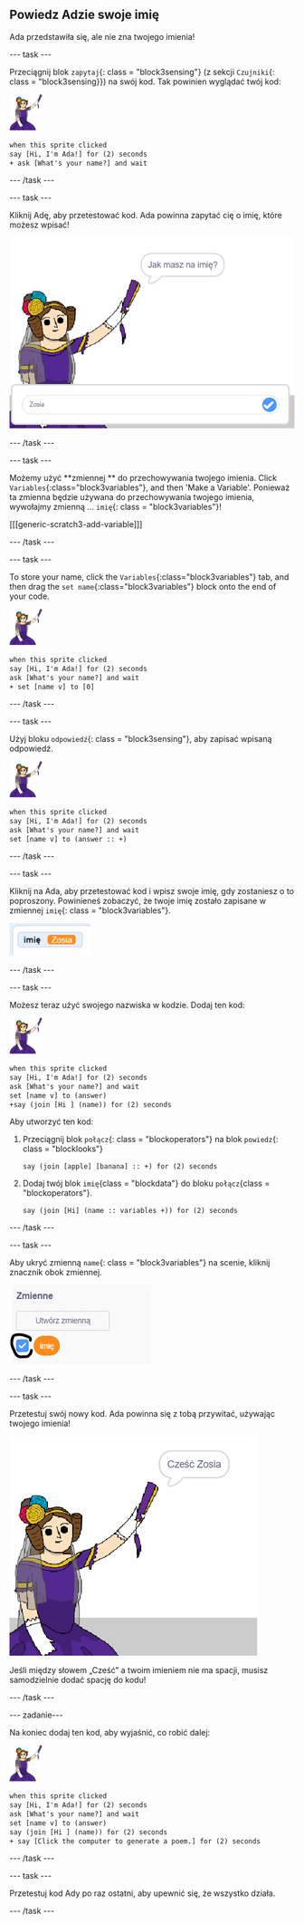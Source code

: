 ## Powiedz Adzie swoje imię

Ada przedstawiła się, ale nie zna twojego imienia!

\--- task \---

Przeciągnij blok `zapytaj`{: class = "block3sensing"} (z sekcji `Czujniki`{: class = "block3sensing}}) na swój kod. Tak powinien wyglądać twój kod:

![duszek ady](images/ada-sprite.png)

```blocks3
when this sprite clicked
say [Hi, I'm Ada!] for (2) seconds
+ ask [What's your name?] and wait
```

\--- /task \---

\--- task \---

Kliknij Adę, aby przetestować kod. Ada powinna zapytać cię o imię, które możesz wpisać!

![duszek ady pyta, jak masz na imię](images/poetry-input.png)

\--- /task \---

\--- task \---

Możemy użyć **zmiennej ** do przechowywania twojego imienia. Click `Variables`{:class="block3variables"}, and then 'Make a Variable'. Ponieważ ta zmienna będzie używana do przechowywania twojego imienia, wywołajmy zmienną ... `imię`{: class = "block3variables"}!

[[[generic-scratch3-add-variable]]]

\--- /task \---

\--- task \---

To store your name, click the `Variables`{:class="block3variables"} tab, and then drag the `set name`{:class="block3variables"} block onto the end of your code.

![duszek ady](images/ada-sprite.png)

```blocks3
when this sprite clicked
say [Hi, I'm Ada!] for (2) seconds
ask [What's your name?] and wait
+ set [name v] to [0]
```

\--- /task \---

\--- task \---

Użyj bloku `odpowiedź`{: class = "block3sensing"}, aby zapisać wpisaną odpowiedź.

![duszek ady](images/ada-sprite.png)

```blocks3
when this sprite clicked
say [Hi, I'm Ada!] for (2) seconds
ask [What's your name?] and wait
set [name v] to (answer :: +)
```

\--- /task \---

\--- task \---

Kliknij na Ada, aby przetestować kod i wpisz swoje imię, gdy zostaniesz o to poproszony. Powinieneś zobaczyć, że twoje imię zostało zapisane w zmiennej `imię`{: class = "block3variables"}.

![zrzut ekranu](images/poetry-name-test.png)

\--- /task \---

\--- task \---

Możesz teraz użyć swojego nazwiska w kodzie. Dodaj ten kod:

![duszek ady](images/ada-sprite.png)

```blocks3
when this sprite clicked
say [Hi, I'm Ada!] for (2) seconds
ask [What's your name?] and wait
set [name v] to (answer)
+say (join [Hi ] (name)) for (2) seconds 
```

Aby utworzyć ten kod:

1. Przeciągnij blok `połącz`{: class = "blockoperators"} na blok `powiedz`{: class = "blocklooks"}
    
    ```blocks3
    say (join [apple] [banana] :: +) for (2) seconds
    ```

2. Dodaj twój blok `imię`{class = "blockdata"} do bloku `połącz`{class = "blockoperators"}.
    
    ```blocks3
    say (join [Hi] (name :: variables +)) for (2) seconds
    ```

\--- /task \---

\--- task \---

Aby ukryć zmienną `name`{: class = "block3variables"} na scenie, kliknij znacznik obok zmiennej.

![zaznacz zmienną imię](images/poetry-tick-annotated.png)

\--- /task \---

\--- task \---

Przetestuj swój nowy kod. Ada powinna się z tobą przywitać, używając twojego imienia!

![zrzut ekranu](images/poetry-name-test2.png)

Jeśli między słowem „Cześć” a twoim imieniem nie ma spacji, musisz samodzielnie dodać spację do kodu!

\--- /task \---

\--- zadanie\---

Na koniec dodaj ten kod, aby wyjaśnić, co robić dalej:

![duszek ady](images/ada-sprite.png)

```blocks3
when this sprite clicked
say [Hi, I'm Ada!] for (2) seconds
ask [What's your name?] and wait
set [name v] to (answer)
say (join [Hi ] (name)) for (2) seconds 
+ say [Click the computer to generate a poem.] for (2) seconds 
```

\--- /task \---

\--- task \---

Przetestuj kod Ady po raz ostatni, aby upewnić się, że wszystko działa.

\--- /task \---